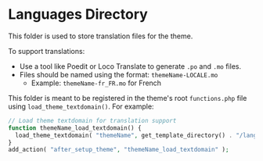 # Languages Directory

This folder is used to store translation files for the theme.

To support translations:

-   Use a tool like Poedit or Loco Translate to generate `.po` and `.mo` files.
-   Files should be named using the format: `themeName-LOCALE.mo`
    -   Example: `themeName-fr_FR.mo` for French

This folder is meant to be registered in the theme's root `functions.php` file using `load_theme_textdomain()`. For example:

```php
// Load theme textdomain for translation support
function themeName_load_textdomain() {
  load_theme_textdomain( "themeName", get_template_directory() . "/languages" );
}
add_action( "after_setup_theme", "themeName_load_textdomain" );
```
